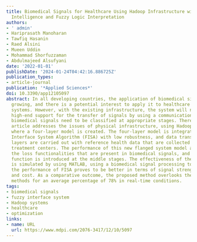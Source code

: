 ```yaml
---
title: Biomedical Signals for Healthcare Using Hadoop Infrastructure with Artificial
  Intelligence and Fuzzy Logic Interpretation
authors:
- ' admin'
- Hariprasath Manoharan
- Tawfiq Hasanin
- Raed Alsini
- Mueen Uddin
- Mohammad Shorfuzzaman
- Abdulmajeed Alsufyani
date: '2022-01-01'
publishDate: '2024-01-24T04:42:16.886725Z'
publication_types:
- article-journal
publication: '*Applied Sciences*'
doi: 10.3390/app12105097
abstract: In all developing countries, the application of biomedical signals has been
  growing, and there is a potential interest to apply it to healthcare management
  systems. However, with the existing infrastructure, the system will not provide
  high-end support for the transfer of signals by using a communication medium, as
  biomedical signals need to be classified at appropriate stages. Therefore, this
  article addresses the issues of physical infrastructure, using Hadoop-based systems
  where a four-layer model is created. The four-layer model is integrated with Fuzzy
  Interface System Algorithm (FISA) with low robustness, and data transfers in these
  layers are carried out with reference health data that are collected at various
  treatment centers. The performance of this new flanged system model aims to minimize
  the loss functionalities that are present in biomedical signals, and an activation
  function is introduced at the middle stages. The effectiveness of the proposed model
  is simulated by using MATLAB, using a biomedical signal processing toolbox, where
  the performance of FISA proves to be better in terms of signal strength, distance,
  and cost. As a comparative outcome, the proposed method overlooks the conventional
  methods for an average percentage of 78% in real-time conditions.
tags:
- biomedical signals
- fuzzy interface system
- Hadoop systems
- healthcare
- optimization
links:
- name: URL
  url: https://www.mdpi.com/2076-3417/12/10/5097
---
```

